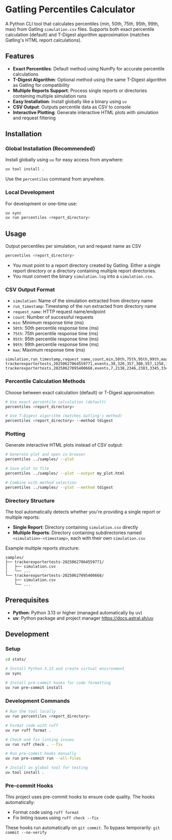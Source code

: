# Gatling Percentiles Calculator

A Python CLI tool that calculates percentiles (min, 50th, 75th, 95th, 99th, max) from Gatling
`simulation.csv` files. Supports both exact percentile calculation (default) and T-Digest algorithm
approximation (matches Gatling's HTML report calculations).

## Features

* **Exact Percentiles**: Default method using NumPy for accurate percentile calculations
* **T-Digest Algorithm**: Optional method using the same T-Digest algorithm as Gatling for compatibility
* **Multiple Reports Support**: Process single reports or directories containing multiple simulation runs
* **Easy Installation**: Install globally like a binary using `uv`
* **CSV Output**: Outputs percentile data as CSV to console
* **Interactive Plotting**: Generate interactive HTML plots with simulation and request filtering

## Installation

### Global Installation (Recommended)

Install globally using `uv` for easy access from anywhere:

```bash
uv tool install .
```

Use the `percentiles` command from anywhere.

### Local Development

For development or one-time use:

```bash
uv sync
uv run percentiles <report_directory>
```

## Usage

Output percentiles per simulation, run and request name as CSV

```bash
percentiles <report_directory>
```

* You must point to a report directory created by Gatling. Either a single report directory or a
directory containing multiple report directories.
* You must convert the binary `simulation.log` into a `simulation.csv`.

### CSV Output Format

* `simulation`: Name of the simulation extracted from directory name
* `run_timestamp`: Timestamp of the run extracted from directory name
* `request_name`: HTTP request name/endpoint
* `count`: Number of successful requests
* `min`: Minimum response time (ms)
* `50th`: 50th percentile response time (ms)
* `75th`: 75th percentile response time (ms)
* `95th`: 95th percentile response time (ms)
* `99th`: 99th percentile response time (ms)
* `max`: Maximum response time (ms)

```csv
simulation,run_timestamp,request_name,count,min,50th,75th,95th,99th,max
trackerexportertests,20250627064559771,events,38,320,357,380,557,1258,1258
trackerexportertests,20250627095400668,events,7,2138,2346,2383,3345,3345,3345
```

### Percentile Calculation Methods

Choose between exact calculation (default) or T-Digest approximation:

```bash
# Use exact percentile calculation (default)
percentiles <report_directory>

# Use T-Digest algorithm (matches Gatling's method)
percentiles <report_directory> --method tdigest
```

### Plotting

Generate interactive HTML plots instead of CSV output:

```bash
# Generate plot and open in browser
percentiles ../samples/ --plot

# Save plot to file
percentiles ../samples/ --plot --output my_plot.html

# Combine with method selection
percentiles ../samples/ --plot --method tdigest
```

### Directory Structure

The tool automatically detects whether you're providing a single report or multiple reports:

* **Single Report**: Directory containing `simulation.csv` directly
* **Multiple Reports**: Directory containing subdirectories named `<simulation>-<timestamp>`, each with their own `simulation.csv`

Example multiple reports structure:
```
samples/
├── trackerexportertests-20250627064559771/
│   ├── simulation.csv
│   └── ...
└── trackerexportertests-20250627095400668/
    ├── simulation.csv
    └── ...
```

## Prerequisites

* **Python**: Python 3.13 or higher (managed automatically by uv)
* **uv**: Python package and project manager https://docs.astral.sh/uv

## Development

### Setup

```bash
cd stats/

# Install Python 3.13 and create virtual environment
uv sync

# Install pre-commit hooks for code formatting
uv run pre-commit install
```

### Development Commands

```bash
# Run the tool locally
uv run percentiles <report_directory>

# Format code with ruff
uv run ruff format .

# Check and fix linting issues
uv run ruff check . --fix

# Run pre-commit hooks manually
uv run pre-commit run --all-files

# Install as global tool for testing
uv tool install .
```

### Pre-commit Hooks

This project uses pre-commit hooks to ensure code quality. The hooks automatically:

* Format code using `ruff format`
* Fix linting issues using `ruff check --fix`

These hooks run automatically on `git commit`. To bypass temporarily: `git commit --no-verify`


